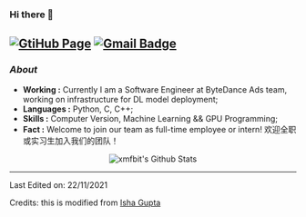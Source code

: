 ### Hi there 👋
<!-- This is modified from https://github.com/durgeshsamariya/awesome-github-profile-readme-templates/blob/master/Isha2103.md -->

[![GtiHub Page](https://img.shields.io/badge/Github%20Page-xmfbit.github.io-brightgreen&link=https://xmfbit.github.io)](https://xmfbit.github.io/)   [![Gmail Badge](https://img.shields.io/badge/-xmfbit@gmail.com-c14438?style=flat-square&logo=Gmail&logoColor=white&link=mailto:xmfbit@gmail.com)](mailto:xmfbit@gmail.com) 
---------------------------------------------------------------------------------------------------------------------------------------------------------------------------------
### <i>About</i>

-  **Working :** Currently I am a Software Engineer	at ByteDance Ads team, working on infrastructure for DL model deployment;
-  **Languages :** Python, C, C++;
-  **Skills :** Computer Version, Machine Learning && GPU Programming;
-  **Fact :** Welcome to join our team as full-time employee or intern! 欢迎全职或实习生加入我们的团队！

<p align="center">
  <img alt="xmfbit's Github Stats" src="https://github-readme-stats.vercel.app/api?username=xmfbit&show_icons=true&theme=radical">
</p>


-----
Last Edited on: 22/11/2021

Credits: this is modified from [Isha Gupta](https://github.com/Isha2103)
